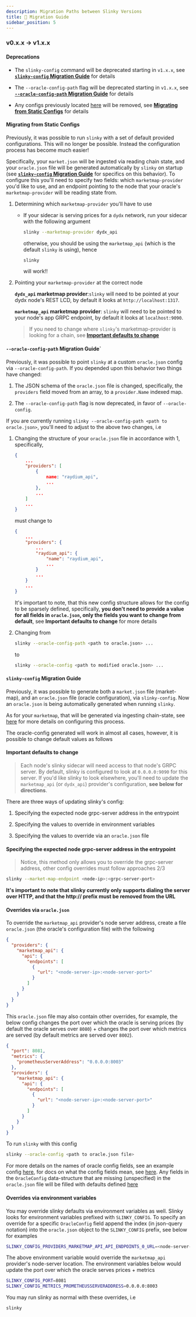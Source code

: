 ```yaml
---
description: Migration Paths between Slinky Versions
title: 🚀 Migration Guide
sidebar_position: 5
---
```


### v0.x.x -> v1.x.x

#### Deprecations

- The `slinky-config` command will be deprecated starting in `v1.x.x`, see [**`slinky-config` Migration Guide**](#slinky-config-migration-guide) for details

- The `--oracle-config-path` flag will be deprecated starting in `v1.x.x`, see [**`--oracle-config-path` Migration Guide**](#oracle-config-path-migration-guide) for details

- Any configs previously located [here](https://github.com/skip-mev/slinky/blob/v0.4.6/config) will be removed, see [**Migrating from Static Configs**](#migrating-from-static-configs) for details

#### Migrating from Static Configs

Previously, it was possible to run `slinky` with a set of default provided configurations. This will no longer be possible. Instead the configuration process has become much easier!

Specifically, your `market.json` will be ingested via reading chain state, and your `oracle.json` file will be generated automatically by `slinky` on startup (see [**`slinky-config` Migration Guide**](#slinky-config-migration-guide) for specifics on this behavior). To configure this you'll need to specify two fields: which `marketmap-provider` you'd like to use, and an endpoint pointing to the node that your oracle's `marketmap-provider` will be reading state from.

1. Determining which `marketmap-provider` you'll have to use

   - If your sidecar is serving prices for a `dydx` network, run your sidecar with the following argument

     ```bash
     slinky --marketmap-provider dydx_api
     ```

     otherwise, you should be using the `marketmap_api` (which is the default `slinky` is using), hence

     ```bash
     slinky
     ```

     will work!!

2. Pointing your `marketmap-provider` at the correct node

   **`dydx_api` marketmap provider**:`slinky` will need to be pointed at your dydx node's REST LCD, by default it looks at `http://localhost:1317`.

   **`marketmap_api` marketmap provider**: `slinky` will need to be pointed to your node's app GRPC endpoint, by default it looks at `localhost:9090`.

   > If you need to change where `slinky`'s marketmap-provider is looking for a chain, see [**Important defaults to change**](#important-defaults-to-change)

#### `--oracle-config-path` Migration Guide`

Previously, it was possible to point `slinky` at a custom `oracle.json` config via `--oracle-config-path`. If you depended upon this behavior two things have changed:

1. The JSON schema of the `oracle.json` file is changed, specifically, the `providers` field moved from an array, to a `provider.Name` indexed map.

2. The `--oracle-config-path` flag is now deprecated, in favor of `--oracle-config`.

If you are currently running `slinky --oracle-config-path <path to oracle.json>`, you'll need to adjust to the above two changes, i.e

1. Changing the structure of your `oracle.json` file in accordance with 1, specifically,

   ```json
   {
       ...
       "providers": [
           {
               name: "raydium_api",
               ...
           },
           ...
       ]
       ...
   }
   ```

   must change to

   ```json
   {
       ...
       "providers": {
           ...
           "raydium_api": {
               "name": "raydium_api",
               ...
           }
           ...
       }
       ...
   }
   ```

   It's important to note, that this new config structure allows for the config to be sparsely defined, specifically, **you don't need to provide a value for all fields in `oracle.json`, only the fields you want to change from default**, see **Important defaults to change** for more details

2. Changing from
   ```bash
   slinky --oracle-config-path <path to oracle.json> ...
   ```
   to
   ```bash
   slinky --oracle-config <path to modified oracle.json> ...
   ```

#### `slinky-config` Migration Guide

Previously, it was possible to generate both a `market.json` file (market-map), and an `oracle.json` file (oracle configuration), via `slinky-config`. Now an `oracle.json` is being automatically generated when running `slinky`.

As for your `marketmap`, that will be generated via ingesting chain-state, see [here](#migrating-from-static-configs) for more details on configuring this process.

The oracle-config generated will work in almost all cases, however, it is possible to change default values as follows

#### Important defaults to change

> Each node's slinky sidecar will need access to that node's GRPC server. By default, slinky is configured to look at `0.0.0.0:9090` for this server. If you'd like slinky to look elsewhere, you'll need to update the `marketmap_api` (or `dydx_api`) provider's configuration, **see below for directions**.

There are three ways of updating slinky's config:

1.  Specifying the expected node grpc-server address in the entrypoint

2.  Specifying the values to override in environment variables

3.  Specifying the values to override via an `oracle.json` file

#### Specifying the expected node grpc-server address in the entrypoint

> Notice, this method only allows you to override the grpc-server address, other config overrides must follow approaches 2/3

```bash
slinky --market-map-endpoint <node-ip>:<grpc-server-port>
```

**It's important to note that slinky currently only supports dialing the server over HTTP, and that the http:// prefix must be removed from the URL**

#### Overrides via `oracle.json`

To override the `marketmap_api` provider's node server address, create a file `oracle.json` (the oracle's configuration file) with the following

```json
{
  "providers": {
    "marketmap_api": {
      "api": {
        "endpoints": [
          {
            "url": "<node-server-ip>:<node-server-port>"
          }
        ]
      }
    }
  }
}
```

This `oracle.json` file may also contain other overrides, for example, the below config changes the port over which the oracle is serving prices (by default the oracle serves over `8080`) + changes the port over which metrics are served (by default metrics are served over `8002`).

```json
{
  "port": 8081,
  "metrics": {
    "prometheusServerAddress": "0.0.0.0:8003"
  },
  "providers": {
    "marketmap_api": {
      "api": {
        "endpoints": [
          {
            "url": "<node-server-ip>:<node-server-port>"
          }
        ]
      }
    }
  }
}
```

To run `slinky` with this config

```bash
slinky --oracle-config <path to oracle.json file>
```

For more details on the names of oracle config fields, see an example config [here](https://github.com/skip-mev/slinky/blob/main/config/core/oracle.json), for docs on what the config fields mean, see [here](https://github.com/skip-mev/slinky/tree/main/oracle/config). Any fields in the `OracleConfig` data-structure that are missing (unspecified) in the `oracle.json` file will be filled with defaults defined [here](/docs/slinky/validator/2-validator-slinky-config.md)

#### Overrides via environment variables

You may override slinky defaults via environment variables as well. Slinky looks for environment variables prefixed with `SLINKY_CONFIG`. To specify an override for a specific `OracleConfig` field append the index (in json-query notation) into the `oracle.json` object to the `SLINKY_CONFIG` prefix, see below for examples

```bash
SLINKY_CONFIG_PROVIDERS_MARKETMAP_API_API_ENDPOINTS_0_URL=<node-server-ip>:<node-server-port>
```

The above environment variable would override the `marketmap_api` provider's node-server location. The environment variables below would update the port over which the oracle serves prices + metrics

```bash
SLINKY_CONFIG_PORT=8081
SLINKY_CONFIG_METRICS_PROMETHEUSSERVERADDRESS=0.0.0.0:8003
```

You may run slinky as normal with these overrides, i.e

```bash
slinky
```
